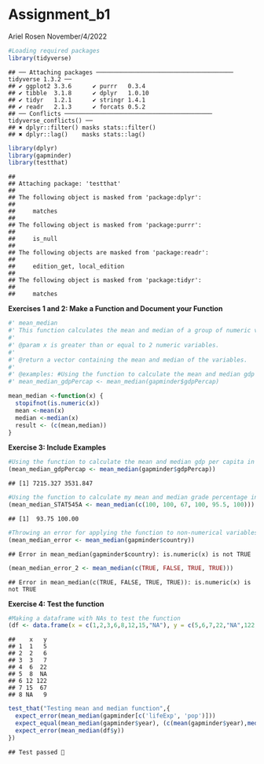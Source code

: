 Assignment_b1 
================
Ariel Rosen
November/4/2022

``` r
#Loading required packages 
library(tidyverse)
```

    ## ── Attaching packages ─────────────────────────────────────── tidyverse 1.3.2 ──
    ## ✔ ggplot2 3.3.6      ✔ purrr   0.3.4 
    ## ✔ tibble  3.1.8      ✔ dplyr   1.0.10
    ## ✔ tidyr   1.2.1      ✔ stringr 1.4.1 
    ## ✔ readr   2.1.3      ✔ forcats 0.5.2 
    ## ── Conflicts ────────────────────────────────────────── tidyverse_conflicts() ──
    ## ✖ dplyr::filter() masks stats::filter()
    ## ✖ dplyr::lag()    masks stats::lag()

``` r
library(dplyr)
library(gapminder)
library(testthat)
```

    ## 
    ## Attaching package: 'testthat'
    ## 
    ## The following object is masked from 'package:dplyr':
    ## 
    ##     matches
    ## 
    ## The following object is masked from 'package:purrr':
    ## 
    ##     is_null
    ## 
    ## The following objects are masked from 'package:readr':
    ## 
    ##     edition_get, local_edition
    ## 
    ## The following object is masked from 'package:tidyr':
    ## 
    ##     matches

**Exercises 1 and 2: Make a Function and Document your Function**

``` r
#' mean_median 
#' This function calculates the mean and median of a group of numeric variables. 
#'
#' @param x is greater than or equal to 2 numeric variables. 
#'
#' @return a vector containing the mean and median of the variables. 
#' 
#' @examples: #Using the function to calculate the mean and median gdp per capita in the gapminder data set
#' mean_median_gdpPercap <- mean_median(gapminder$gdpPercap)

mean_median <-function(x) {
  stopifnot(is.numeric(x))
  mean <-mean(x)
  median <-median(x)
  result <- (c(mean,median))
}
```

**Exercise 3: Include Examples**

``` r
#Using the function to calculate the mean and median gdp per capita in the gapminder data set
(mean_median_gdpPercap <- mean_median(gapminder$gdpPercap))
```

    ## [1] 7215.327 3531.847

``` r
#Using the function to calculate my mean and median grade percentage in STAT 545A
(mean_median_STAT545A <- mean_median(c(100, 100, 67, 100, 95.5, 100)))
```

    ## [1]  93.75 100.00

``` r
#Throwing an error for applying the function to non-numerical variables
(mean_median_error <- mean_median(gapminder$country))
```

    ## Error in mean_median(gapminder$country): is.numeric(x) is not TRUE

``` r
(mean_median_error_2 <- mean_median(c(TRUE, FALSE, TRUE, TRUE)))
```

    ## Error in mean_median(c(TRUE, FALSE, TRUE, TRUE)): is.numeric(x) is not TRUE

**Exercise 4: Test the function**

``` r
#Making a dataframe with NAs to test the function
(df <- data.frame(x = c(1,2,3,6,8,12,15,"NA"), y = c(5,6,7,22,"NA",122,67,9)))
```

    ##    x   y
    ## 1  1   5
    ## 2  2   6
    ## 3  3   7
    ## 4  6  22
    ## 5  8  NA
    ## 6 12 122
    ## 7 15  67
    ## 8 NA   9

``` r
test_that("Testing mean and median function",{
  expect_error(mean_median(gapminder[c('lifeExp', 'pop')]))
  expect_equal(mean_median(gapminder$year), (c(mean(gapminder$year),median(gapminder$year))))
  expect_error(mean_median(df$y))
})
```

    ## Test passed 🎉
